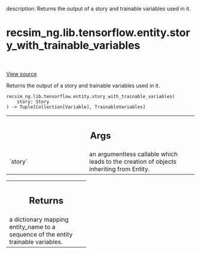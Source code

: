 description: Returns the output of a story and trainable variables used in it.

<div itemscope itemtype="http://developers.google.com/ReferenceObject">
<meta itemprop="name" content="recsim_ng.lib.tensorflow.entity.story_with_trainable_variables" />
<meta itemprop="path" content="Stable" />
</div>

# recsim_ng.lib.tensorflow.entity.story_with_trainable_variables

<!-- Insert buttons and diff -->

<table class="tfo-notebook-buttons tfo-api nocontent" align="left">

</table>

<a target="_blank" href="https://github.com/google-research/recsim_ng/tree/master/recsim_ng/lib/tensorflow/entity.py">View
source</a>

Returns the output of a story and trainable variables used in it.

<pre class="devsite-click-to-copy prettyprint lang-py tfo-signature-link">
<code>recsim_ng.lib.tensorflow.entity.story_with_trainable_variables(
    story: Story
) -> Tuple[Collection[Variable], TrainableVariables]
</code></pre>

<!-- Placeholder for "Used in" -->

<!-- Tabular view -->
 <table class="responsive fixed orange">
<colgroup><col width="214px"><col></colgroup>
<tr><th colspan="2"><h2 class="add-link">Args</h2></th></tr>

<tr>
<td>
`story`
</td>
<td>
an argumentless callable which leads to the creation of objects
inheriting from Entity.
</td>
</tr>
</table>

<!-- Tabular view -->
 <table class="responsive fixed orange">
<colgroup><col width="214px"><col></colgroup>
<tr><th colspan="2"><h2 class="add-link">Returns</h2></th></tr>
<tr class="alt">
<td colspan="2">
a dictionary mapping entity_name to a sequence of the entity trainable
variables.
</td>
</tr>

</table>
